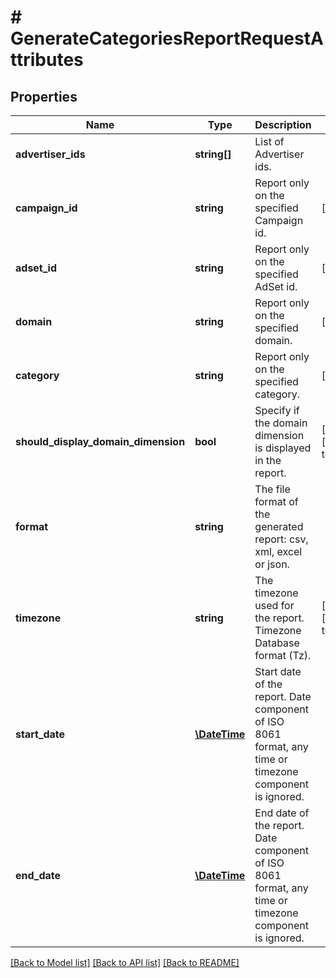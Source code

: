 # # GenerateCategoriesReportRequestAttributes

## Properties

Name | Type | Description | Notes
------------ | ------------- | ------------- | -------------
**advertiser_ids** | **string[]** | List of Advertiser ids. |
**campaign_id** | **string** | Report only on the specified Campaign id. | [optional]
**adset_id** | **string** | Report only on the specified AdSet id. | [optional]
**domain** | **string** | Report only on the specified domain. | [optional]
**category** | **string** | Report only on the specified category. | [optional]
**should_display_domain_dimension** | **bool** | Specify if the domain dimension is displayed in the report. | [optional] [default to true]
**format** | **string** | The file format of the generated report: csv, xml, excel or json. |
**timezone** | **string** | The timezone used for the report. Timezone Database format (Tz). | [optional] [default to 'UTC']
**start_date** | [**\DateTime**](\DateTime.md) | Start date of the report. Date component of ISO 8061 format, any time or timezone component is ignored. |
**end_date** | [**\DateTime**](\DateTime.md) | End date of the report. Date component of ISO 8061 format, any time or timezone component is ignored. |

[[Back to Model list]](../../README.md#models) [[Back to API list]](../../README.md#endpoints) [[Back to README]](../../README.md)
